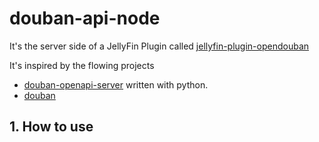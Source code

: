 # douban-api-node
It's the server side of a JellyFin Plugin called [jellyfin-plugin-opendouban](https://github.com/caryyu/jellyfin-plugin-opendouban "jellyfin-plugin-opendouban")

It's inspired by the flowing projects
- [douban-openapi-server](https://github.com/caryyu/douban-openapi-server "douban-openapi-server") written with python.
- [douban](https://github.com/deepsearun/douban "douban")

## 1. How to use
